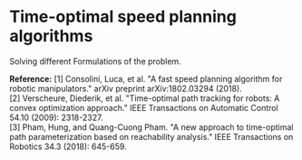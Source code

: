 # Time-optimal speed planning algorithms
Solving different Formulations of the problem.

**Reference:**
[1] Consolini, Luca, et al. "A fast speed planning algorithm for robotic manipulators." arXiv preprint arXiv:1802.03294 (2018).  
[2] Verscheure, Diederik, et al. "Time-optimal path tracking for robots: A convex optimization approach." IEEE Transactions on Automatic Control 54.10 (2009): 2318-2327.  
[3] Pham, Hung, and Quang-Cuong Pham. "A new approach to time-optimal path parameterization based on reachability analysis." IEEE Transactions on Robotics 34.3 (2018): 645-659.  

